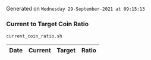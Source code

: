 Generated on `Wednesday 29-September-2021 at 09:15:13`

### Current to Target Coin Ratio
`current_coin_ratio.sh`

Date|Current|Target|Ratio
---|---|---|---
